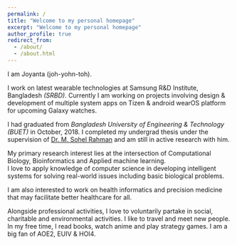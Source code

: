```yaml
---
permalink: /
title: "Welcome to my personal homepage"
excerpt: "Welcome to my personal homepage"
author_profile: true
redirect_from: 
  - /about/
  - /about.html
---
```


I am Joyanta (joh-yohn-toh). <be>
 <p>
I work on latest wearable technologies at Samsung R&D Institute, Bangladesh <em>(SRBD)</em>. Currently I am working on projects involving design & development of multiple system apps on Tizen & android wearOS platform for upcoming Galaxy watches.</p>
   <p>
I had graduated from <em>Bangladesh University of Engineering & Technology (BUET)</em> in October, 2018. I completed my undergrad thesis under the
supervision of <a href="http://msrahman.buet.ac.bd/">Dr. M. Sohel Rahman</a> and am still in active research with him.</p>
  <p>
My primary research interest lies at the intersection of Computational Biology, Bioinformatics and Applied machine learning.  <br /> 
I love to apply knowledge of computer science in developing intelligent systems for solving real-world issues including basic biological problems.</p>
<p> I am also interested to work on health informatics and precision medicine that may facilitate better healthcare for all.</p>
<p>
Alongside professional activities, I love to voluntarily partake in social, charitable and environmental activities. I like to travel and meet new people. In my free time,
I read books, watch anime and play strategy games. I am a big fan of AOE2, EUIV & HOI4. </p>
